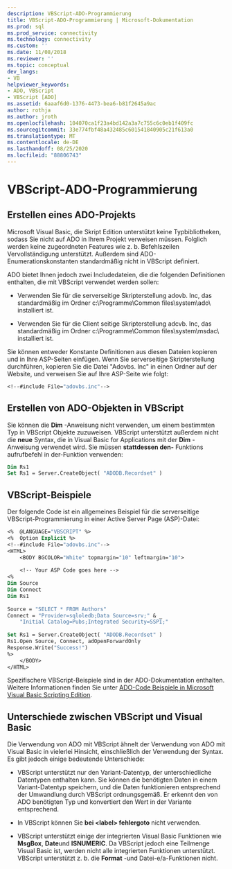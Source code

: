 ```yaml
---
description: VBScript-ADO-Programmierung
title: VBScript-ADO-Programmierung | Microsoft-Dokumentation
ms.prod: sql
ms.prod_service: connectivity
ms.technology: connectivity
ms.custom: ''
ms.date: 11/08/2018
ms.reviewer: ''
ms.topic: conceptual
dev_langs:
- VB
helpviewer_keywords:
- ADO, VBScript
- VBScript [ADO]
ms.assetid: 6aaaf6d0-1376-4473-bea6-b81f2645a9ac
author: rothja
ms.author: jroth
ms.openlocfilehash: 104070ca1f23a4bd142a3a7c755c6c0eb1f409fc
ms.sourcegitcommit: 33e774fbf48a432485c601541840905c21f613a0
ms.translationtype: MT
ms.contentlocale: de-DE
ms.lasthandoff: 08/25/2020
ms.locfileid: "88806743"
---
```

# <a name="vbscript-ado-programming"></a>VBScript-ADO-Programmierung
## <a name="creating-an-ado-project"></a>Erstellen eines ADO-Projekts  
 Microsoft Visual Basic, die Skript Edition unterstützt keine Typbibliotheken, sodass Sie nicht auf ADO in Ihrem Projekt verweisen müssen. Folglich werden keine zugeordneten Features wie z. b. Befehlszeilen Vervollständigung unterstützt. Außerdem sind ADO-Enumerationskonstanten standardmäßig nicht in VBScript definiert.  
  
 ADO bietet Ihnen jedoch zwei Includedateien, die die folgenden Definitionen enthalten, die mit VBScript verwendet werden sollen:  
  
-   Verwenden Sie für die serverseitige Skripterstellung adovb. Inc, das standardmäßig im Ordner c:\Programme\Common files\system\ado\ installiert ist.  
  
-   Verwenden Sie für die Client seitige Skripterstellung adcvb. Inc, das standardmäßig im Ordner c:\Programme\Common files\system\msdac\ installiert ist.  
  
 Sie können entweder Konstante Definitionen aus diesen Dateien kopieren und in Ihre ASP-Seiten einfügen. Wenn Sie serverseitige Skripterstellung durchführen, kopieren Sie die Datei "Adovbs. Inc" in einen Ordner auf der Website, und verweisen Sie auf Ihre ASP-Seite wie folgt:  
  
```vb
<!--#include File="adovbs.inc"-->  
```  
  
## <a name="creating-ado-objects-in-vbscript"></a>Erstellen von ADO-Objekten in VBScript  
 Sie können die **Dim** -Anweisung nicht verwenden, um einem bestimmten Typ in VBScript Objekte zuzuweisen. VBScript unterstützt außerdem nicht die **neue** Syntax, die in Visual Basic for Applications mit der **Dim** -Anweisung verwendet wird. Sie müssen **stattdessen den-** Funktions aufrufbefehl in der-Funktion verwenden:  
  
```vb
Dim Rs1  
Set Rs1 = Server.CreateObject( "ADODB.Recordset" )  
```  
  
## <a name="vbscript-examples"></a>VBScript-Beispiele  
 Der folgende Code ist ein allgemeines Beispiel für die serverseitige VBScript-Programmierung in einer Active Server Page (ASP)-Datei:  
  
```vb
<%  @LANGUAGE="VBSCRIPT" %>  
<%  Option Explicit %>  
<!--#include File="adovbs.inc"-->  
<HTML>  
    <BODY BGCOLOR="White" topmargin="10" leftmargin="10">  
  
    <!-- Your ASP Code goes here -->  
<%  
Dim Source  
Dim Connect  
Dim Rs1  
  
Source = "SELECT * FROM Authors"  
Connect = "Provider=sqloledb;Data Source=srv;" & _  
    "Initial Catalog=Pubs;Integrated Security=SSPI;"  
  
Set Rs1 = Server.CreateObject( "ADODB.Recordset" )  
Rs1.Open Source, Connect, adOpenForwardOnly  
Response.Write("Success!")  
%>  
    </BODY>  
</HTML>  
```  
  
 Spezifischere VBScript-Beispiele sind in der ADO-Dokumentation enthalten. Weitere Informationen finden Sie unter [ADO-Code Beispiele in Microsoft Visual Basic Scripting Edition](../../reference/ado-api/ado-code-examples-vbscript.md).  
  
## <a name="differences-between-vbscript-and-visual-basic"></a>Unterschiede zwischen VBScript und Visual Basic  
 Die Verwendung von ADO mit VBScript ähnelt der Verwendung von ADO mit Visual Basic in vielerlei Hinsicht, einschließlich der Verwendung der Syntax. Es gibt jedoch einige bedeutende Unterschiede:  
  
-   VBScript unterstützt nur den Variant-Datentyp, der unterschiedliche Datentypen enthalten kann. Sie können die benötigten Daten in einem Variant-Datentyp speichern, und die Daten funktionieren entsprechend der Umwandlung durch VBScript ordnungsgemäß. Er erkennt den von ADO benötigten Typ und konvertiert den Wert in der Variante entsprechend.  
  
-   In VBScript können Sie **bei \<label> fehlergoto** nicht verwenden.  
  
-   VBScript unterstützt einige der integrierten Visual Basic Funktionen wie **MsgBox**, **Date**und **ISNUMERIC**. Da VBScript jedoch eine Teilmenge Visual Basic ist, werden nicht alle integrierten Funktionen unterstützt. VBScript unterstützt z. b. die **Format** -und Datei-e/a-Funktionen nicht.